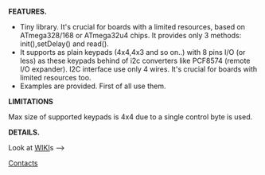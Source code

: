 **FEATURES.**

* Tiny library. It's crucial for boards with a limited resources, based on ATmega328/168 or ATmega32u4 chips. It provides only 3 methods: init(),setDelay() and read().
* It supports as plain keypads (4x4,4x3 and so on..) with 8 pins I/O (or less) as these keypads behind of i2c converters like PCF8574 (remote I/O expander). I2C interface use only 4 wires. It's crucial for boards with limited resources too.
*  Examples are provided. First of all use them.

**LIMITATIONS**

Max size of supported keypads is 4x4 due to a single control byte is used.

**DETAILS.**

Look at [WIKI](https://github.com/ska-la/kPad_i2c/wiki)s -->

[Contacts](mailto:akdotvokchusatgmaildotcom)
